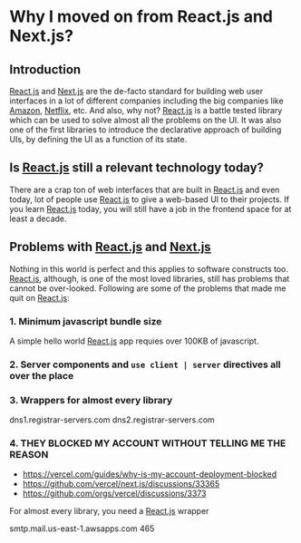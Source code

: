 # Why I moved on from React.js and Next.js?

## Introduction

[React.js] and [Next.js] are the de-facto standard for building web user
interfaces in a lot of different companies including the big companies like
[Amazon], [Netflix], etc. And also, why not? [React.js] is a battle tested
library which can be used to solve almost all the problems on the UI. It was
also one of the first libraries to introduce the declarative approach of
building UIs, by defining the UI as a function of its state.

## Is [React.js] still a relevant technology today?

There are a crap ton of web interfaces that are built in [React.js] and even
today, lot of people use [React.js] to give a web-based UI to their projects. If
you learn [React.js] today, you will still have a job in the frontend space for
at least a decade.

## Problems with [React.js] and [Next.js]

Nothing in this world is perfect and this applies to software constructs too.
[React.js], although, is one of the most loved libraries, still has problems
that cannot be over-looked. Following are some of the problems that made me quit
on [React.js]:

### 1. Minimum javascript bundle size

A simple hello world [React.js] app requies over 100KB of javascript.

### 2. Server components and `use client | server` directives all over the place

### 3. Wrappers for almost every library

dns1.registrar-servers.com dns2.registrar-servers.com

### 4. THEY BLOCKED MY ACCOUNT WITHOUT TELLING ME THE REASON

- https://vercel.com/guides/why-is-my-account-deployment-blocked
- https://github.com/vercel/next.js/discussions/33365
- https://github.com/orgs/vercel/discussions/3373

For almost every library, you need a [React.js] wrapper

[React.js]: https://react.dev/
[Next.js]: https://nextjs.org/
[Amazon]: https://www.amazon.com
[Netflix]: https://netflix.com/

smtp.mail.us-east-1.awsapps.com 465
